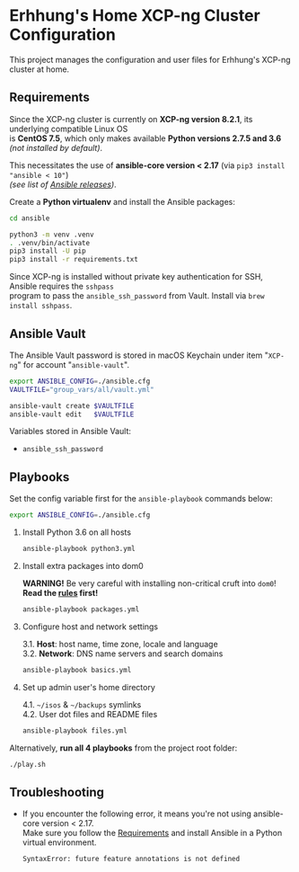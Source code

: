 # Erhhung's Home XCP-ng Cluster Configuration

This project manages the configuration and user files for Erhhung's XCP-ng cluster at home.

## Requirements

Since the XCP-ng cluster is currently on **XCP-ng version 8.2.1**, its underlying compatible Linux OS  
is **CentOS 7.5**, which only makes available **Python versions 2.7.5 and 3.6** _(not installed by default)_.

This necessitates the use of **ansible-core version < 2.17** (via `pip3 install "ansible < 10"`)  
_(see list of [Ansible releases](https://docs.ansible.com/ansible/latest/reference_appendices/release_and_maintenance.html#ansible-community-changelogs))_.

Create a **Python virtualenv** and install the Ansible packages:

```bash
cd ansible

python3 -m venv .venv
. .venv/bin/activate
pip3 install -U pip
pip3 install -r requirements.txt
```

Since XCP-ng is installed without private key authentication for SSH, Ansible requires the `sshpass`  
program to pass the `ansible_ssh_password` from Vault. Install via `brew install sshpass`.

## Ansible Vault

The Ansible Vault password is stored in macOS Keychain under item "`XCP-ng`" for account "`ansible-vault`".

```bash
export ANSIBLE_CONFIG=./ansible.cfg
VAULTFILE="group_vars/all/vault.yml"

ansible-vault create $VAULTFILE
ansible-vault edit   $VAULTFILE
```

Variables stored in Ansible Vault:

* `ansible_ssh_password`

## Playbooks

Set the config variable first for the `ansible-playbook` commands below:

```bash
export ANSIBLE_CONFIG=./ansible.cfg
```

1. Install Python 3.6 on all hosts

    ```bash
    ansible-playbook python3.yml
    ```

2. Install extra packages into dom0

    **WARNING!** Be very careful with installing non-critical cruft into `dom0`!  
    **Read the [rules](https://docs.xcp-ng.org/management/additional-packages/#-rules) first!**

    ```bash
    ansible-playbook packages.yml
    ```

3. Configure host and network settings

    3.1. **Host**: host name, time zone, locale and language  
    3.2. **Network**: DNS name servers and search domains

    ```bash
    ansible-playbook basics.yml
    ```

4. Set up admin user's home directory

    4.1. `~/isos` & `~/backups` symlinks  
    4.2. User dot files and README files

    ```bash
    ansible-playbook files.yml
    ```

Alternatively, **run all 4 playbooks** from the project root folder:

```bash
./play.sh
```

## Troubleshooting

* If you encounter the following error, it means you're not using ansible-core version < 2.17.  
  Make sure you follow the [Requirements](#Requirements) and install Ansible in a Python virtual environment.

    `SyntaxError: future feature annotations is not defined`
